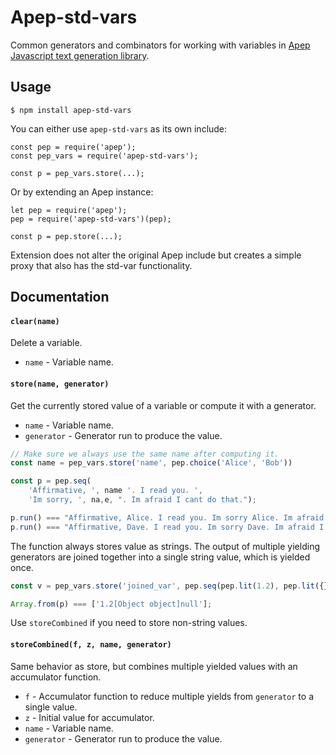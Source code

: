 # Apep-std-vars

Common generators and combinators for working with variables in [Apep Javascript text generation library][apep].

## Usage
```
$ npm install apep-std-vars
```

You can either use `apep-std-vars` as its own include:

```
const pep = require('apep');
const pep_vars = require('apep-std-vars');

const p = pep_vars.store(...);
```

Or by extending an Apep instance:

```
let pep = require('apep');
pep = require('apep-std-vars')(pep);

const p = pep.store(...);
```

Extension does not alter the original Apep include but creates a simple proxy that also has the std-var functionality. 

## Documentation

#### `clear(name)`
Delete a variable.

* `name` - Variable name.

#### `store(name, generator)`
Get the currently stored value of a variable or compute it with a generator.

* `name` - Variable name.
* `generator` -  Generator run to produce the value.

```js
// Make sure we always use the same name after computing it.
const name = pep_vars.store('name', pep.choice('Alice', 'Bob'))

const p = pep.seq(
    'Affirmative, ', name '. I read you. ',
    'Im sorry, ', na,e, ". Im afraid I cant do that.");

p.run() === "Affirmative, Alice. I read you. Im sorry Alice. Im afraid I cant do that."
p.run() === "Affirmative, Dave. I read you. Im sorry Dave. Im afraid I cant do that."
```

The function always stores value as strings. The output of multiple
yielding generators are joined together into a single string value, which 
is yielded once. 

```js
const v = pep_vars.store('joined_var', pep.seq(pep.lit(1.2), pep.lit({}), pep.lit(null)));

Array.from(p) === ['1.2[Object object]null'];
```

Use `storeCombined` if you need to store non-string values.


#### `storeCombined(f, z, name, generator)`
Same behavior as store, but combines multiple yielded values with an accumulator function.

* `f` - Accumulator function to reduce multiple yields from `generator` to a single value.
* `z` - Initial value for accumulator.
* `name` - Variable name.
* `generator` - Generator run to produce the value.



[apep]: https://github.com/mattbierner/apep
